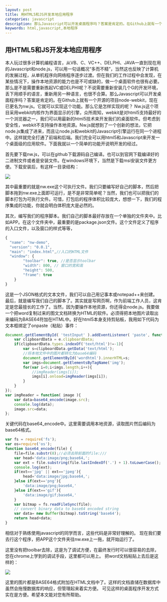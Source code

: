 ```yaml
---
layout: post
title: 用HTML5和JS开发本地应用程序
categories: javascript
description: 那么Javascript可以开发桌面程序吗？答案是肯定的。在Github上就有一个开源的项目node-webkit，现在已更名为nw.js。它就可以实现这个功能。那么它是怎样实现的呢？Nw.js这个项目采用webkit内核作为界面显示的引擎，众所周知，webkit是对html5支持最好的一个浏览器之一，我们可以用最新的html5技术来开发我们的桌面软件。但考虑到安全性，webkit不支持操作本地资源。Nw.js就想到了一个创新的想法，它把node.js集成了进来，而且让node.js和webkit的Javascript引擎运行在同一个进程中。
keywords: html,javascript,本地程序
---
```


## 用HTML5和JS开发本地应用程序

本人玩过很多计算机编程语言，从VB、C、VC++、DELPHI、JAVA一直到现在用的Javascript和node.js，可以用一句话概况“多而不精”，当然这也反映了计算机的发展过程，从单机程序向网络程序逐步过渡。但在我们的工作过程中会发现，在某些情况下，操作本地资源的能力也是不可或缺的，做一个桌面软件也很有必要。那么是不是需要重新拣起VC或DELPHI呢？不说需要重新安装几个G的开发环境，丢下用顺手的语言，重新用另一种语言，也很不合算。那么Javascript可以开发桌面程序吗？答案是肯定的。在Github上就有一个开源的项目node-webkit，现在已更名为nw.js。它就可以实现这个功能。那么它是怎样实现的呢？
Nw.js这个项目采用webkit内核作为界面显示的引擎，众所周知，webkit是对html5支持最好的一个浏览器之一，我们可以用最新的html5技术来开发我们的桌面软件。但考虑到安全性，webkit不支持操作本地资源。Nw.js就想到了一个创新的想法，它把node.js集成了进来，而且让node.js和webkit的Javascript引擎运行在同一个进程中。这样就完全打通了前端和后端。我们完全可以用html5和Javascript来开发一个桌面级的应用软件。下面我就以一个简单的功能开说明开发的经过。

首先要下载nw.js，可以在github下载源码自己编译。也可以到官网下载编译好的二进制文件或者是安装文件。在windows环境下，当然是下载msi安装文件更方便。下载安装后，有这样一目录结构：

<img src="/images/posts/1.jpg">

其中最重要的就是nw.exe这个可执行文件。我们只要编写好自己的脚本，然后把脚本拖到nw.exe上面即可运行，是不是非常简单呢？当然，我们也可以把我们的脚本打包为可执行文件。可惜，打包后的程序体积比较庞大，想想一下，我们的程序集成的功能，你就会明白体积庞大是必然的。

其次，编写我们的程序脚本。我们自己的脚本最好存放在一个单独的文件夹中。比如APP。在这个文件夹中，最重要的是package.json文件。这个文件定义了程序的入口文件，以及窗口的样式等等，

```javascript
{
  "name": "nw-demo",
  "version": "0.0.1",
  "main": "index.html",//入口的HTML文件
  "window": {                                                             
        "toolbar": true, //是否显示toolbar
        "width": 800, // 窗口的宽和高
        "height": 500,
        "frame": true                                
    }
}
```

这是一个JSON格式的文本文件，我们可以自己用记事本或notepad++来创建。
最后，就是编写我们自己的脚本了。其实就是写网页啊，作为前端工作人员，这肯定是您最擅长的工作了。当然，因为要操作本地资源，你还得会node.js。我要做一个把word复制过来的图文文档转换为HTML的软件。必须得把本地图片读取出来编码为BASE64符加在HTML中。好在html5本身支持剪贴板，我用如下代码为文本框绑定了onpaste（粘贴）事件：

```javascript
document.getElementById( 'testInput' ).addEventListener( 'paste', function( e ){
	var clipboardData = e.clipboardData;
	if(clipboardData.types.indexOf('text/html')!=-1){
		var s=clipboardData.getData('text/html');
		//将本地文件中的图片都转化为base64编码
		document.getElementById('wordhtml').innerHTML=s;
		var imgs=document.getElementsByTagName('img');
		for(var i=0;i<imgs.length;i++){
			//imgReader(imgs[i]);
			imgs[i].onload=imgReader(imgs[i]);
		}
	}
});
var imgReader = function( image ){
    var data=base64_encode(image.src);
	console.log(data);
	image.src=data;
};
```

关键代码在base64_encode中。这里需要调用本地资源，读取图片然后编码为base64格式。

```javascript
var fs = require('fs');
var os=require('os');
function base64_encode(file) {
	file=file.substr(8);//必须去除前面的file:///
	var head='data:image/png;base64,';
	var ext = file.substring(file.lastIndexOf('.') + 1).toLowerCase();
	console.log(ext);
	if(ext=='jpg' || ext=='jpeg'){
		head='data:image/jpg;base64,';
	}else if(ext=='png'){
		'data:image/png;base64,'
	}else if(ext=='gif'){
		'data:image/gif;base64,'
	}
    var bitmap = fs.readFileSync(file);
    // convert binary data to base64 encoded string
    var data= new Buffer(bitmap).toString('base64');
	return head+data;
}
```

相信对于熟练使用javascript的同学而言，这些代码是非常好理解的。
现在我们要去行这个程序，把APP这个文件夹往nw.exe上一拖，就开始运行了。
 
这里没有把toolbar去除，这是为了调试方便，在最终发行时可以很容易的去除，您在chrome上学到的调试手段，这里都可以用上。
把word文档粘贴上去后是这样的：

<img src="/images/posts/2.jpg">

这里的图片都是BASE64格式附加在HTML文档中了。这样的文档直储在数据库中虽然会拖慢数据库的响应，但管理起来着实方便。
可见这样的桌面程序开发方式实在是方便。希望本文能对您有所帮助。

